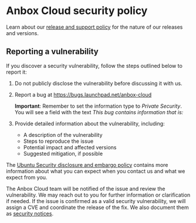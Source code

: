 # Anbox Cloud security policy

Learn about our [release and support policy](https://documentation.ubuntu.com/anbox-cloud/en/latest/reference/release-notes/release-notes/#release-and-support-policy) for the nature of our releases and versions.

## Reporting a vulnerability

If you discover a security vulnerability, follow the steps outlined below to report it:

1. Do not publicly disclose the vulnerability before discussing it with us.
2. Report a bug at https://bugs.launchpad.net/anbox-cloud

    **Important**: Remember to set the information type to *Private Security*. You will see a field with the text *This bug contains information that is:*
3. Provide detailed information about the vulnerability, including:
   - A description of the vulnerability
   - Steps to reproduce the issue
   - Potential impact and affected versions
   - Suggested mitigation, if possible

The [Ubuntu Security disclosure and embargo policy](https://ubuntu.com/security/disclosure-policy) contains more information about what you can expect when you contact us and what we expect from you.

The Anbox Cloud team will be notified of the issue and review the vulnerability. We may reach out to you for further information or clarification if needed.
If the issue is confirmed as a valid security vulnerability, we will assign a CVE and coordinate the release of the fix. We also document them as [security notices](https://documentation.ubuntu.com/anbox-cloud/en/latest/reference/security-notices/).

